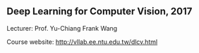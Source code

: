 ## Deep Learning for Computer Vision, 2017

Lecturer: Prof. Yu-Chiang Frank Wang

Course website: http://vllab.ee.ntu.edu.tw/dlcv.html 
